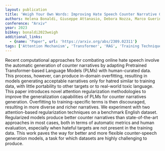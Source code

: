 ```yaml
---
layout: publication
title: 'Weigh Your Own Words: Improving Hate Speech Counter Narrative Generation Via Attention Regularization'
authors: Helena Bonaldi, Giuseppe Attanasio, Debora Nozza, Marco Guerini
conference: "Arxiv"
year: 2023
bibkey: bonaldi2023weigh
additional_links:
  - {name: "Paper", url: 'https://arxiv.org/abs/2309.02311'}
tags: ['Attention Mechanism', 'Transformer', 'RAG', 'Training Techniques', 'Model Architecture', 'Reinforcement Learning', 'Pretraining Methods']
---
```

Recent computational approaches for combating online hate speech involve the
automatic generation of counter narratives by adapting Pretrained
Transformer-based Language Models (PLMs) with human-curated data. This process,
however, can produce in-domain overfitting, resulting in models generating
acceptable narratives only for hatred similar to training data, with little
portability to other targets or to real-world toxic language. This paper
introduces novel attention regularization methodologies to improve the
generalization capabilities of PLMs for counter narratives generation.
Overfitting to training-specific terms is then discouraged, resulting in more
diverse and richer narratives. We experiment with two attention-based
regularization techniques on a benchmark English dataset. Regularized models
produce better counter narratives than state-of-the-art approaches in most
cases, both in terms of automatic metrics and human evaluation, especially when
hateful targets are not present in the training data. This work paves the way
for better and more flexible counter-speech generation models, a task for which
datasets are highly challenging to produce.
